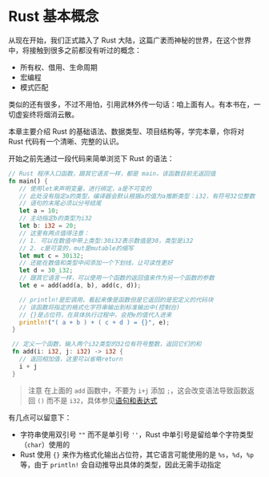 # Rust 基本概念

从现在开始，我们正式踏入了 Rust 大陆，这篇广袤而神秘的世界，在这个世界中，将接触到很多之前都没有听过的概念：

- 所有权、借用、生命周期
- 宏编程
- 模式匹配

类似的还有很多，不过不用怕，引用武林外传一句话：咱上面有人。有本书在，一切虚妄终将烟消云散。

本章主要介绍 Rust 的基础语法、数据类型、项目结构等，学完本章，你将对 Rust 代码有一个清晰、完整的认识。

开始之前先通过一段代码来简单浏览下 Rust 的语法：

```rust
// Rust 程序入口函数，跟其它语言一样，都是 main，该函数目前无返回值
fn main() {
   // 使用let来声明变量，进行绑定，a是不可变的
   // 此处没有指定a的类型，编译器会默认根据a的值为a推断类型：i32，有符号32位整数
   // 语句的末尾必须以分号结尾
   let a = 10;
   // 主动指定b的类型为i32
   let b: i32 = 20;
   // 这里有两点值得注意：
   // 1. 可以在数值中带上类型:30i32表示数值是30，类型是i32
   // 2. c是可变的，mut是mutable的缩写
   let mut c = 30i32;
   // 还能在数值和类型中间添加一个下划线，让可读性更好
   let d = 30_i32;
   // 跟其它语言一样，可以使用一个函数的返回值来作为另一个函数的参数
   let e = add(add(a, b), add(c, d));

   // println!是宏调用，看起来像是函数但是它返回的是宏定义的代码块
   // 该函数将指定的格式化字符串输出到标准输出中(控制台)
   // {}是占位符，在具体执行过程中，会把e的值代入进来
   println!("( a + b ) + ( c + d ) = {}", e);
 }

 // 定义一个函数，输入两个i32类型的32位有符号整数，返回它们的和
 fn add(i: i32, j: i32) -> i32 {
   // 返回相加值，这里可以省略return
   i + j
 }
```

> 注意
> 在上面的 `add` 函数中，不要为 `i+j` 添加 `;`，这会改变语法导致函数返回 `()` 而不是 `i32`，具体参见[语句和表达式](https://course.rs/basic/base-type/statement-expression.html)

有几点可以留意下：

- 字符串使用双引号 `""` 而不是单引号 `''`，Rust 中单引号是留给单个字符类型（`char`）使用的
- Rust 使用 `{}` 来作为格式化输出占位符，其它语言可能使用的是 `%s`，`%d`，`%p` 等，由于 `println!` 会自动推导出具体的类型，因此无需手动指定

